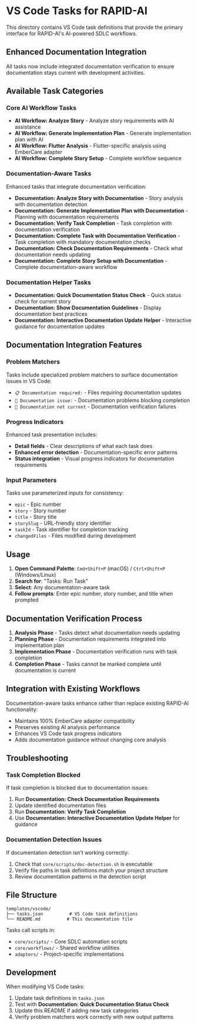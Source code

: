 # VS Code Tasks for RAPID-AI

This directory contains VS Code task definitions that provide the primary interface for RAPID-AI's AI-powered SDLC workflows.

## Enhanced Documentation Integration

All tasks now include integrated documentation verification to ensure documentation stays current with development activities.

## Available Task Categories

### Core AI Workflow Tasks

- **AI Workflow: Analyze Story** - Analyze story requirements with AI assistance
- **AI Workflow: Generate Implementation Plan** - Generate implementation plan with AI
- **AI Workflow: Flutter Analysis** - Flutter-specific analysis using EmberCare adapter
- **AI Workflow: Complete Story Setup** - Complete workflow sequence

### Documentation-Aware Tasks

Enhanced tasks that integrate documentation verification:

- **Documentation: Analyze Story with Documentation** - Story analysis with documentation detection
- **Documentation: Generate Implementation Plan with Documentation** - Planning with documentation requirements
- **Documentation: Verify Task Completion** - Task completion with documentation verification
- **Documentation: Complete Task with Documentation Verification** - Task completion with mandatory documentation checks
- **Documentation: Check Documentation Requirements** - Check what documentation needs updating
- **Documentation: Complete Story Setup with Documentation** - Complete documentation-aware workflow

### Documentation Helper Tasks

- **Documentation: Quick Documentation Status Check** - Quick status check for current story
- **Documentation: Show Documentation Guidelines** - Display documentation best practices
- **Documentation: Interactive Documentation Update Helper** - Interactive guidance for documentation updates

## Documentation Integration Features

### Problem Matchers

Tasks include specialized problem matchers to surface documentation issues in VS Code:

- `📋 Documentation required:` - Files requiring documentation updates
- `📝 Documentation issue:` - Documentation problems blocking completion
- `🚫 Documentation not current` - Documentation verification failures

### Progress Indicators

Enhanced task presentation includes:
- **Detail fields** - Clear descriptions of what each task does
- **Enhanced error detection** - Documentation-specific error patterns
- **Status integration** - Visual progress indicators for documentation requirements

### Input Parameters

Tasks use parameterized inputs for consistency:
- `epic` - Epic number
- `story` - Story number  
- `title` - Story title
- `storySlug` - URL-friendly story identifier
- `taskId` - Task identifier for completion tracking
- `changedFiles` - Files modified during development

## Usage

1. **Open Command Palette**: `Cmd+Shift+P` (macOS) / `Ctrl+Shift+P` (Windows/Linux)
2. **Search for**: "Tasks: Run Task"
3. **Select**: Any documentation-aware task
4. **Follow prompts**: Enter epic number, story number, and title when prompted

## Documentation Verification Process

1. **Analysis Phase** - Tasks detect what documentation needs updating
2. **Planning Phase** - Documentation requirements integrated into implementation plan
3. **Implementation Phase** - Documentation verification runs with task completion
4. **Completion Phase** - Tasks cannot be marked complete until documentation is current

## Integration with Existing Workflows

Documentation-aware tasks enhance rather than replace existing RAPID-AI functionality:
- Maintains 100% EmberCare adapter compatibility
- Preserves existing AI analysis performance
- Enhances VS Code task progress indicators
- Adds documentation guidance without changing core analysis

## Troubleshooting

### Task Completion Blocked

If task completion is blocked due to documentation issues:

1. Run **Documentation: Check Documentation Requirements**
2. Update identified documentation files
3. Run **Documentation: Verify Task Completion** 
4. Use **Documentation: Interactive Documentation Update Helper** for guidance

### Documentation Detection Issues

If documentation detection isn't working correctly:

1. Check that `core/scripts/doc-detection.sh` is executable
2. Verify file paths in task definitions match your project structure
3. Review documentation patterns in the detection script

## File Structure

```
templates/vscode/
├── tasks.json          # VS Code task definitions
└── README.md          # This documentation file
```

Tasks call scripts in:
- `core/scripts/` - Core SDLC automation scripts
- `core/workflows/` - Shared workflow utilities
- `adapters/` - Project-specific implementations

## Development

When modifying VS Code tasks:

1. Update task definitions in `tasks.json`
2. Test with **Documentation: Quick Documentation Status Check**
3. Update this README if adding new task categories
4. Verify problem matchers work correctly with new output patterns
